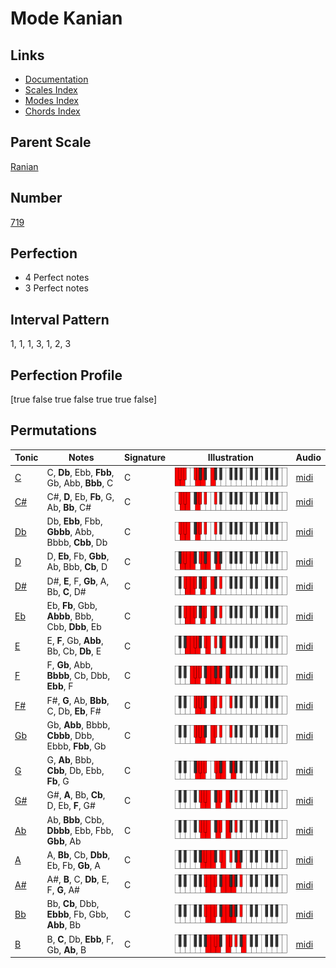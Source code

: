 # Mode Kanian

## Links

- [Documentation](index.md)
- [Scales Index](Scales.md)
- [Modes Index](Modes.md)
- [Chords Index](Chords.md)

## Parent Scale

[Ranian](ScaleRanian.md)

## Number

[719](https://ianring.com/musictheory/scales/719)

## Perfection

- 4 Perfect notes
- 3 Perfect notes

## Interval Pattern

1, 1, 1, 3, 1, 2, 3

## Perfection Profile

[true false true false true true false]

## Permutations

| Tonic | Notes | Signature | Illustration | Audio |
|-------|-------|-----------|--------------|-------|
| [C](ModeCNaturalKanian.md) | C, **Db**, Ebb, **Fbb**, Gb, Abb, **Bbb**, C | C | ![CNaturalKanian](ModeCNaturalKanian.png) | [midi](https://github.com/edipermadi/music/blob/main/docs/ModeCNaturalKanian.mid?raw=true) |
| [C#](ModeCSharpKanian.md) | C#, **D**, Eb, **Fb**, G, Ab, **Bb**, C# | C | ![CSharpKanian](ModeCSharpKanian.png) | [midi](https://github.com/edipermadi/music/blob/main/docs/ModeCSharpKanian.mid?raw=true) |
| [Db](ModeDFlatKanian.md) | Db, **Ebb**, Fbb, **Gbbb**, Abb, Bbbb, **Cbb**, Db | C | ![DFlatKanian](ModeDFlatKanian.png) | [midi](https://github.com/edipermadi/music/blob/main/docs/ModeDFlatKanian.mid?raw=true) |
| [D](ModeDNaturalKanian.md) | D, **Eb**, Fb, **Gbb**, Ab, Bbb, **Cb**, D | C | ![DNaturalKanian](ModeDNaturalKanian.png) | [midi](https://github.com/edipermadi/music/blob/main/docs/ModeDNaturalKanian.mid?raw=true) |
| [D#](ModeDSharpKanian.md) | D#, **E**, F, **Gb**, A, Bb, **C**, D# | C | ![DSharpKanian](ModeDSharpKanian.png) | [midi](https://github.com/edipermadi/music/blob/main/docs/ModeDSharpKanian.mid?raw=true) |
| [Eb](ModeEFlatKanian.md) | Eb, **Fb**, Gbb, **Abbb**, Bbb, Cbb, **Dbb**, Eb | C | ![EFlatKanian](ModeEFlatKanian.png) | [midi](https://github.com/edipermadi/music/blob/main/docs/ModeEFlatKanian.mid?raw=true) |
| [E](ModeENaturalKanian.md) | E, **F**, Gb, **Abb**, Bb, Cb, **Db**, E | C | ![ENaturalKanian](ModeENaturalKanian.png) | [midi](https://github.com/edipermadi/music/blob/main/docs/ModeENaturalKanian.mid?raw=true) |
| [F](ModeFNaturalKanian.md) | F, **Gb**, Abb, **Bbbb**, Cb, Dbb, **Ebb**, F | C | ![FNaturalKanian](ModeFNaturalKanian.png) | [midi](https://github.com/edipermadi/music/blob/main/docs/ModeFNaturalKanian.mid?raw=true) |
| [F#](ModeFSharpKanian.md) | F#, **G**, Ab, **Bbb**, C, Db, **Eb**, F# | C | ![FSharpKanian](ModeFSharpKanian.png) | [midi](https://github.com/edipermadi/music/blob/main/docs/ModeFSharpKanian.mid?raw=true) |
| [Gb](ModeGFlatKanian.md) | Gb, **Abb**, Bbbb, **Cbbb**, Dbb, Ebbb, **Fbb**, Gb | C | ![GFlatKanian](ModeGFlatKanian.png) | [midi](https://github.com/edipermadi/music/blob/main/docs/ModeGFlatKanian.mid?raw=true) |
| [G](ModeGNaturalKanian.md) | G, **Ab**, Bbb, **Cbb**, Db, Ebb, **Fb**, G | C | ![GNaturalKanian](ModeGNaturalKanian.png) | [midi](https://github.com/edipermadi/music/blob/main/docs/ModeGNaturalKanian.mid?raw=true) |
| [G#](ModeGSharpKanian.md) | G#, **A**, Bb, **Cb**, D, Eb, **F**, G# | C | ![GSharpKanian](ModeGSharpKanian.png) | [midi](https://github.com/edipermadi/music/blob/main/docs/ModeGSharpKanian.mid?raw=true) |
| [Ab](ModeAFlatKanian.md) | Ab, **Bbb**, Cbb, **Dbbb**, Ebb, Fbb, **Gbb**, Ab | C | ![AFlatKanian](ModeAFlatKanian.png) | [midi](https://github.com/edipermadi/music/blob/main/docs/ModeAFlatKanian.mid?raw=true) |
| [A](ModeANaturalKanian.md) | A, **Bb**, Cb, **Dbb**, Eb, Fb, **Gb**, A | C | ![ANaturalKanian](ModeANaturalKanian.png) | [midi](https://github.com/edipermadi/music/blob/main/docs/ModeANaturalKanian.mid?raw=true) |
| [A#](ModeASharpKanian.md) | A#, **B**, C, **Db**, E, F, **G**, A# | C | ![ASharpKanian](ModeASharpKanian.png) | [midi](https://github.com/edipermadi/music/blob/main/docs/ModeASharpKanian.mid?raw=true) |
| [Bb](ModeBFlatKanian.md) | Bb, **Cb**, Dbb, **Ebbb**, Fb, Gbb, **Abb**, Bb | C | ![BFlatKanian](ModeBFlatKanian.png) | [midi](https://github.com/edipermadi/music/blob/main/docs/ModeBFlatKanian.mid?raw=true) |
| [B](ModeBNaturalKanian.md) | B, **C**, Db, **Ebb**, F, Gb, **Ab**, B | C | ![BNaturalKanian](ModeBNaturalKanian.png) | [midi](https://github.com/edipermadi/music/blob/main/docs/ModeBNaturalKanian.mid?raw=true) |
